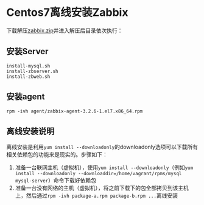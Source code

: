 # Centos7离线安装Zabbix
下载解压[zabbix.zip](https://pan.baidu.com/s/1bo2xK1T)并进入解压后目录依次执行：
## 安装Server
```
install-mysql.sh
install-zbserver.sh
install-zbweb.sh
```
## 安装agent
`rpm -ivh agent/zabbix-agent-3.2.6-1.el7.x86_64.rpm`

## 离线安装说明
离线安装是利用`yum install --downloadonly`的downloadonly选项可以下载所有相关依赖包的功能来是现实的。步骤如下：
1. 准备一台联网主机（虚拟机），使用`yum install --downloadonly`（例如`yum install --downloadonly --downloaddir=/home/vagrant/rpms/mysql mysql-server`）命令下载好依赖包
2. 准备一台没有网络的主机（虚拟机），将之前下载下的包全部拷贝到该主机上，然后通过`rpm -ivh package-a.rpm package-b.rpm ...`离线安装
